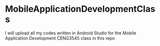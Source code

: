 # MobileApplicationDevelopmentClass
I will upload all my codes written in Android Studio for the Mobile Application Development CENG3545 class in this repo
